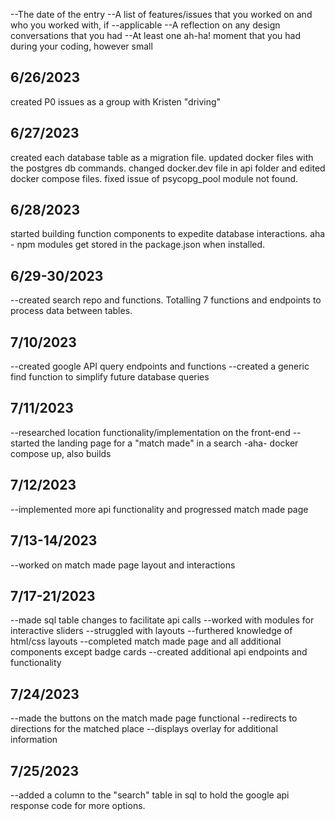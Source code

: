 --The date of the entry
--A list of features/issues that you worked on and who you worked with, if --applicable
--A reflection on any design conversations that you had
--At least one ah-ha! moment that you had during your coding, however small

## 6/26/2023

created P0 issues as a group with Kristen "driving"

## 6/27/2023

created each database table as a migration file.
updated docker files with the postgres db commands.
changed docker.dev file in api folder and edited docker compose files.
fixed issue of psycopg_pool module not found.

## 6/28/2023

started building function components to expedite database interactions.
aha - npm modules get stored in the package.json when installed.


## 6/29-30/2023

--created search repo and functions. Totalling 7 functions and
    endpoints to process data between tables.

## 7/10/2023

--created google API query endpoints and functions
--created a generic find function to simplify future database queries

## 7/11/2023

--researched location functionality/implementation on the front-end
--started the landing page for a "match made" in a search
-aha- docker compose up, also builds

## 7/12/2023
--implemented more api functionality and progressed match made page

## 7/13-14/2023
--worked on match made page layout and interactions

## 7/17-21/2023
--made sql table changes to facilitate api calls
--worked with modules for interactive sliders
--struggled with layouts
--furthered knowledge of html/css layouts
--completed match made page and all additional components except badge cards
--created additional api endpoints and functionality
## 7/24/2023
--made the buttons on the match made page functional
    --redirects to directions for the matched place
    --displays overlay for additional information

## 7/25/2023
--added a column to the "search" table in sql to hold the
    google api response code for more options.

